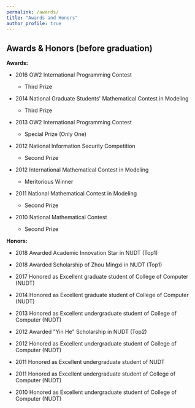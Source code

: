 ```yaml
---
permalink: /awards/
title: "Awards and Honors"
author_profile: true
---
```


## Awards & Honors (before graduation)
<strong>Awards:</strong>

* 2016 OW2 International Programming Contest
	* Third Prize

* 2014 National Graduate Students' Mathematical Contest in Modeling
	* Third Prize

* 2013 OW2 International Programming Contest
	* Special Prize (Only One)

* 2012 National Information Security Competition
	* Second Prize

* 2012 International Mathematical Contest in Modeling
	* Meritorious Winner

* 2011 National Mathematical Contest in Modeling
	* Second Prize

* 2010 National Mathematical Contest
	* Second Prize

<strong>Honors:</strong>

* 2018 Awarded Academic Innovation Star in NUDT (Top1)
  
* 2018 Awarded Scholarship of Zhou Mingxi in NUDT (Top1)

* 2017 Honored as Excellent graduate student of College of Computer (NUDT)

* 2014 Honored as Excellent graduate student of College of Computer (NUDT)

* 2013 Honored as Excellent undergraduate student of College of Computer (NUDT)

* 2012 Awarded "Yin He" Scholarship in NUDT (Top2)

* 2012 Honored as Excellent undergraduate student of College of Computer (NUDT)

* 2011 Honored as Excellent undergraduate student of NUDT

* 2011 Honored as Excellent undergraduate student of College of Computer (NUDT) 

* 2010 Honored as Excellent undergraduate student of College of Computer (NUDT) 





